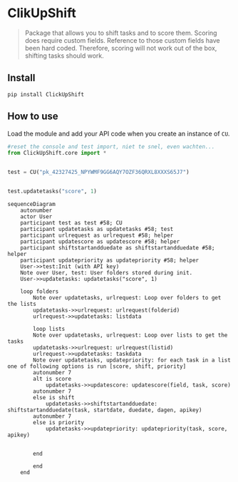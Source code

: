# ClikUpShift
> Package that allows you to shift tasks and to score them. Scoring does require custom fields. Reference to those custom fields have been hard coded. Therefore, scoring will not work out of the box, shifting tasks should work.


## Install

`pip install ClickUpShift`

## How to use

Load the module and add your API code when you create an instance of `CU`. 


```python
#reset the console and test import, niet te snel, even wachten...
from ClickUpShift.core import *


test = CU("pk_42327425_NPYWMF9GG6AQY7OZF36QRXL8XXXS65J7")


test.updatetasks("score", 1)
```

```mermaid
sequenceDiagram
    autonumber
    actor User    
    participant test as test #58; CU
    participant updatetasks as updatetasks #58; test
    participant urlrequest as urlrequest #58; helper 
    participant updatescore as updatescore #58; helper
    participant shiftstartandduedate as shiftstartandduedate #58; helper
    participant updatepriority as updatepriority #58; helper
    User->>test:Init (with API key)
    Note over User, test: User folders stored during init.
    User->>updatetasks: updatetasks("score", 1)
    
    loop folders
        Note over updatetasks, urlrequest: Loop over folders to get the lists
        updatetasks->>urlrequest: urlrequest(folderid)        
        urlrequest->>updatetasks: listdata
        
        loop lists
        Note over updatetasks, urlrequest: Loop over lists to get the tasks
        updatetasks->>urlrequest: urlrequest(listid)
        urlrequest->>updatetasks: taskdata
        Note over updatetasks, updatepriority: for each task in a list one of following options is run [score, shift, priority] 
        autonumber 7
        alt is score
            updatetasks->>updatescore: updatescore(field, task, score)
        autonumber 7
        else is shift
            updatetasks->>shiftstartandduedate: shiftstartandduedate(task, startdate, duedate, dagen, apikey)
        autonumber 7
        else is priority
            updatetasks->>updatepriority: updatepriority(task, score, apikey)
        
            
        end
        
        end
    end
    
```

